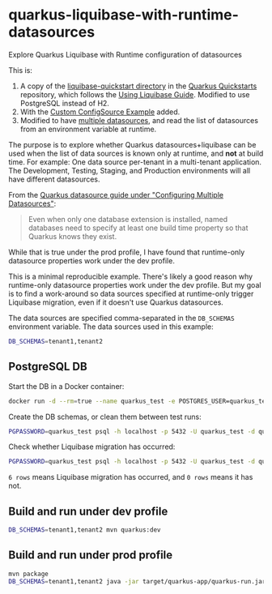 # quarkus-liquibase-with-runtime-datasources
Explore Quarkus Liquibase with Runtime configuration of datasources

This is:
1. A copy of the [liquibase-quickstart directory](https://github.com/quarkusio/quarkus-quickstarts/tree/main/liquibase-quickstart) in the [Quarkus Quickstarts](https://github.com/quarkusio/quarkus-quickstarts) repository, which follows the [Using Liquibase Guide](https://quarkus.io/guides/liquibase).  Modified to use PostgreSQL instead of H2.
2. With the [Custom ConfigSource Example](https://quarkus.io/guides/config-extending-support#example) added.
3. Modified to have [multiple datasources](https://quarkus.io/guides/datasource#multiple-datasources), and read the list of datasources from an environment variable at runtime.

The purpose is to explore whether Quarkus datasources+liquibase can be used when the list of data sources is known only at runtime, and **not** at build time.  For example: One data source per-tenant in a multi-tenant application.  The Development, Testing, Staging, and Production environments will all have different datasources.

From the [Quarkus datasource guide under "Configuring Multiple Datasources"](https://quarkus.io/guides/datasource#configuring-multiple-datasources):

> Even when only one database extension is installed, named databases need to specify at least one build time property so that Quarkus knows they exist.

While that is true under the prod profile, I have found that runtime-only datasource properties work under the dev profile.

This is a minimal reproducible example.  There's likely a good reason why runtime-only datasource properties work under the dev profile.  But my goal is to find a work-around so data sources specified at runtime-only trigger Liquibase migration, even if it doesn't use Quarkus datasources.

The data sources are specified comma-separated in the ```DB_SCHEMAS``` environment variable.  The data sources used in this example:

```bash
DB_SCHEMAS=tenant1,tenant2
```

## PostgreSQL DB
Start the DB in a Docker container:

```bash
docker run -d --rm=true --name quarkus_test -e POSTGRES_USER=quarkus_test -e POSTGRES_PASSWORD=quarkus_test -e POSTGRES_DB=quarkus_test -p 5432:5432 postgres:14.1 
```

Create the DB schemas, or clean them between test runs:

```bash
PGPASSWORD=quarkus_test psql -h localhost -p 5432 -U quarkus_test -d quarkus_test --command="DROP SCHEMA IF EXISTS tenant1 CASCADE; CREATE SCHEMA IF NOT EXISTS tenant1; DROP SCHEMA IF EXISTS tenant2 CASCADE; CREATE SCHEMA IF NOT EXISTS tenant2;"
```

Check whether Liquibase migration has occurred:

```bash
PGPASSWORD=quarkus_test psql -h localhost -p 5432 -U quarkus_test -d quarkus_test --command="SELECT table_schema,table_name FROM information_schema.tables WHERE table_schema ~ 'tenant';"
```

```6 rows``` means Liquibase migration has occurred, and ```0 rows``` means it has not.

## Build and run under dev profile

```bash
DB_SCHEMAS=tenant1,tenant2 mvn quarkus:dev
```

## Build and run under prod profile

```bash
mvn package
DB_SCHEMAS=tenant1,tenant2 java -jar target/quarkus-app/quarkus-run.jar
```



